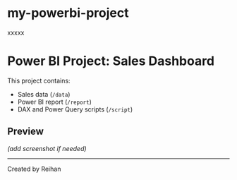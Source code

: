 # my-powerbi-project
xxxxx
# Power BI Project: Sales Dashboard

This project contains:
- Sales data (`/data`)
- Power BI report (`/report`)
- DAX and Power Query scripts (`/script`)

## Preview
*(add screenshot if needed)*

---
Created by Reihan
